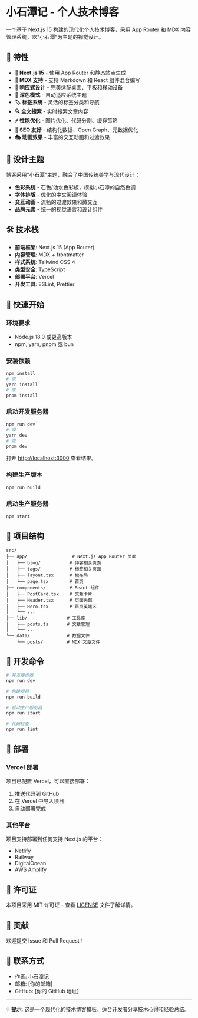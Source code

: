 # 小石潭记 - 个人技术博客

一个基于 Next.js 15 构建的现代化个人技术博客，采用 App Router 和 MDX 内容管理系统，以"小石潭"为主题的视觉设计。

## 🌟 特性

- **🚀 Next.js 15** - 使用 App Router 和静态站点生成
- **📝 MDX 支持** - 支持 Markdown 和 React 组件混合编写
- **🎨 响应式设计** - 完美适配桌面、平板和移动设备
- **🌙 深色模式** - 自动适应系统主题
- **🏷️ 标签系统** - 灵活的标签分类和导航
- **🔍 全文搜索** - 实时搜索文章内容
- **⚡ 性能优化** - 图片优化、代码分割、缓存策略
- **📱 SEO 友好** - 结构化数据、Open Graph、元数据优化
- **🎭 动画效果** - 丰富的交互动画和过渡效果

## 🎨 设计主题

博客采用"小石潭"主题，融合了中国传统美学与现代设计：

- **色彩系统** - 石色/池水色彩板，模拟小石潭的自然色调
- **字体排版** - 优化的中文阅读体验
- **交互动画** - 流畅的过渡效果和微交互
- **品牌元素** - 统一的视觉语言和设计组件

## 🛠️ 技术栈

- **前端框架**: Next.js 15 (App Router)
- **内容管理**: MDX + frontmatter
- **样式系统**: Tailwind CSS 4
- **类型安全**: TypeScript
- **部署平台**: Vercel
- **开发工具**: ESLint, Prettier

## 🚀 快速开始

### 环境要求

- Node.js 18.0 或更高版本
- npm, yarn, pnpm 或 bun

### 安装依赖

```bash
npm install
# 或
yarn install
# 或
pnpm install
```

### 启动开发服务器

```bash
npm run dev
# 或
yarn dev
# 或
pnpm dev
```

打开 [http://localhost:3000](http://localhost:3000) 查看结果。

### 构建生产版本

```bash
npm run build
```

### 启动生产服务器

```bash
npm start
```

## 📁 项目结构

```
src/
├── app/                 # Next.js App Router 页面
│   ├── blog/           # 博客相关页面
│   ├── tags/           # 标签相关页面
│   ├── layout.tsx      # 根布局
│   └── page.tsx        # 首页
├── components/         # React 组件
│   ├── PostCard.tsx    # 文章卡片
│   ├── Header.tsx      # 页面头部
│   ├── Hero.tsx        # 首页英雄区
│   └── ...
├── lib/               # 工具库
│   ├── posts.ts       # 文章管理
│   └── ...
└── data/              # 数据文件
    └── posts/         # MDX 文章文件
```

## 🎯 开发命令

```bash
# 开发服务器
npm run dev

# 构建项目
npm run build

# 启动生产服务器
npm run start

# 代码检查
npm run lint

```

## 🚀 部署

### Vercel 部署

项目已配置 Vercel，可以直接部署：

1. 推送代码到 GitHub
2. 在 Vercel 中导入项目
3. 自动部署完成

### 其他平台

项目支持部署到任何支持 Next.js 的平台：

- Netlify
- Railway
- DigitalOcean
- AWS Amplify

## 📄 许可证

本项目采用 MIT 许可证 - 查看 [LICENSE](LICENSE) 文件了解详情。

## 🤝 贡献

欢迎提交 Issue 和 Pull Request！

## 📧 联系方式

- 作者: 小石潭记
- 邮箱: [你的邮箱]
- GitHub: [你的 GitHub 地址]

---

💡 **提示**: 这是一个现代化的技术博客模板，适合开发者分享技术心得和经验总结。
